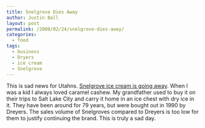 ```yaml
---
title: Snelgrove Dies Away
author: Justin Ball
layout: post
permalink: /2008/02/24/snelgrove-dies-away/
categories:
  - food
tags:
  - business
  - Dryers
  - ice cream
  - Snelgrove
---
```


This is sad news for Utahns. [Snelgrove ice cream is going away][1]. When I was a kid I always loved caramel cashew. My grandfather used to buy it on their trips to Salt Lake City and carry it home in an ice chest with dry ice in it. They have been around for 79 years, but were bought out in 1990 by Dreyers. The sales volume of Snelgroves compared to Dreyers is too low for them to justify continuing the brand. This is truly a sad day.

 [1]: http://deseretnews.com/article/1,5143,695254897,00.html